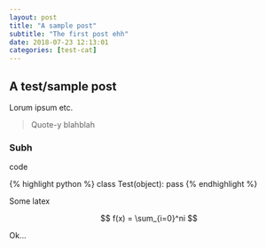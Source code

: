 ```yaml
---
layout: post
title: "A sample post"
subtitle: "The first post ehh"
date: 2018-07-23 12:13:01
categories: [test-cat]
---
```


## A test/sample post

Lorum ipsum etc.

> Quote-y blahblah

### Subh

code

{% highlight python %}
class Test(object):
    pass
{% endhighlight %}

Some latex

$$
f(x) = \sum_{i=0}^ni
$$

Ok...
